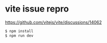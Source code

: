 # vite issue repro 

https://github.com/vitejs/vite/discussions/14062

```bash
$ npm install
$ npm run dev
```

